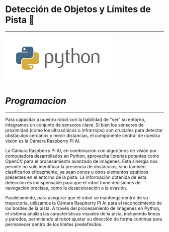 # Detección de Objetos y Límites de Pista 🤖

----
![Motor Codificador Optico Makeblock 180](https://github.com/TripleThreat19/Triple-Threat-AI/blob/main/SRC/Python.png)

# *Programacion*

---

Para capacitar a nuestro robot con la habilidad de "ver" su entorno, integramos un conjunto de sensores clave. Si bien los sensores de proximidad (como los ultrasónicos o infrarrojos) son cruciales para detectar obstáculos cercanos y medir distancias, el componente central de nuestra visión es la Cámara Raspberry Pi AI.

La Cámara Raspberry Pi AI, en combinación con algoritmos de visión por computadora desarrollados en Python, aprovecha librerías potentes como OpenCV para el procesamiento avanzado de imágenes. Esta sinergia nos permite no solo identificar la presencia de obstáculos, sino también clasificarlos eficazmente, ya sean conos u otros elementos estáticos presentes en el entorno de la pista. La información obtenida de esta detección es indispensable para que el robot tome decisiones de navegación precisas, como la desaceleración o la evasión.

Paralelamente, para asegurar que el robot se mantenga dentro de su trayectoria, utilizamos la Cámara Raspberry Pi AI para el reconocimiento de los bordes de la pista. A través del procesamiento de imágenes en Python, el sistema analiza las características visuales de la pista, incluyendo líneas y paredes, permitiendo al robot ajustar su dirección de forma continua para permanecer dentro de los límites predefinidos.



